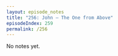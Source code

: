 ```yaml
---
layout: episode_notes
title: "256: John — The One from Above"
episodeIndex: 259
permalink: /256
---
```

No notes yet.
